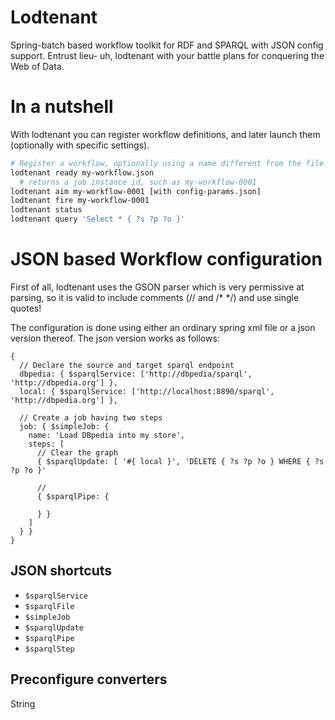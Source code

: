 # Lodtenant
Spring-batch based workflow toolkit for RDF and SPARQL with JSON config support. Entrust lieu- uh, lodtenant with your battle plans for conquering the Web of Data.


# In a nutshell
With lodtenant you can register workflow definitions, and later launch them (optionally with specific settings).

```bash
# Register a workflow, optionally using a name different from the file name
lodtenant ready my-workflow.json
  # returns a job instance id, such as my-workflow-0001
lodtenant aim my-workflow-0001 [with config-params.json]
lodtenant fire my-workflow-0001
lodtenant status
lodtenant query 'Select * { ?s ?p ?o }'
```

# JSON based Workflow configuration
First of all, lodtenant uses the GSON parser which is very permissive at parsing,
so it is valid to include comments (// and /* */) and use single quotes!

The configuration is done using either an ordinary spring xml file or a json version thereof.
The json version works as follows:

```
{
  // Declare the source and target sparql endpoint
  dbpedia: { $sparqlService: ['http://dbpedia/sparql', 'http://dbpedia.org'] },
  local: { $sparqlService: ['http://localhost:8890/sparql', 'http://dbpedia.org'] },

  // Create a job having two steps
  job: { $simpleJob: {
    name: 'Load DBpedia into my store',
    steps: [
      // Clear the graph
      { $sparqlUpdate: [ '#{ local }', 'DELETE { ?s ?p ?o } WHERE { ?s ?p ?o }'

      // 
      { $sparqlPipe: {
        
      } }
    ]
  } }
}
```

## JSON shortcuts

* `$sparqlService`
* `$sparqlFile`
* `$simpleJob`
* `$sparqlUpdate`
* `$sparqlPipe`
* `$sparqlStep`



## Preconfigure converters
String






